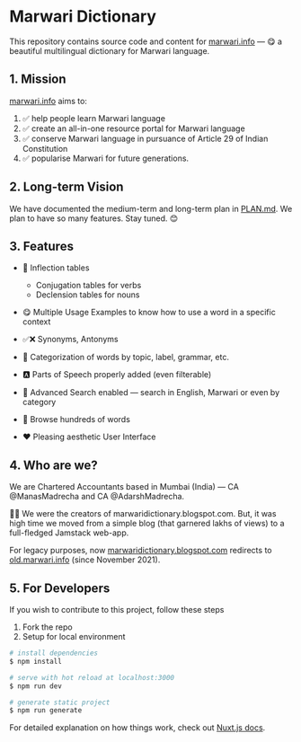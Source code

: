 #  Marwari Dictionary

This repository contains source code and content for [marwari.info](https://marwari.info) — 😋 a beautiful multilingual dictionary for Marwari language. 

## 1. Mission 

[marwari.info](https://marwari.info) aims to:

1. ✅ help people learn Marwari language
2. ✅ create an all-in-one resource portal for Marwari language
3. ✅ conserve Marwari language in pursuance of Article 29 of Indian Constitution
4. ✅ popularise Marwari for future generations.

## 2. Long-term Vision

We have documented the medium-term and long-term plan in [PLAN.md](https://github.com/madrecha/marwaridictionary/blob/master/PLAN.md). We plan to have so many features. Stay tuned. 😊

## 3. Features


- 🧾 Inflection tables
    - Conjugation tables for verbs
    - Declension tables for nouns

- 😋 Multiple Usage Examples to know how to use a word in a specific context

- ✅❌ Synonyms, Antonyms

- 📂 Categorization of words by topic, label, grammar, etc.

- 🅰 Parts of Speech properly added (even filterable)

- 🔎 Advanced Search enabled — search in English, Marwari or even by category

- 💯 Browse hundreds of words

- ❤ Pleasing aesthetic User Interface

## 4. Who are we?

We are Chartered Accountants based in Mumbai (India) — CA @ManasMadrecha and CA @AdarshMadrecha.

💪🏻 We were the creators of marwaridictionary.blogspot.com. But, it was high time we moved from a simple blog (that garnered lakhs of views) to a full-fledged Jamstack web-app. 

For legacy purposes, now [marwaridictionary.blogspot.com](https://marwaridictionary.blogspot.com) redirects to [old.marwari.info](https://old.marwari.info) (since November 2021).

## 5. For Developers

If you wish to contribute to this project, follow these steps

1. Fork the repo
1. Setup for local environment

  ```bash
  # install dependencies
  $ npm install

  # serve with hot reload at localhost:3000
  $ npm run dev

  # generate static project
  $ npm run generate
  ```

  For detailed explanation on how things work, check out [Nuxt.js docs](https://nuxtjs.org).
